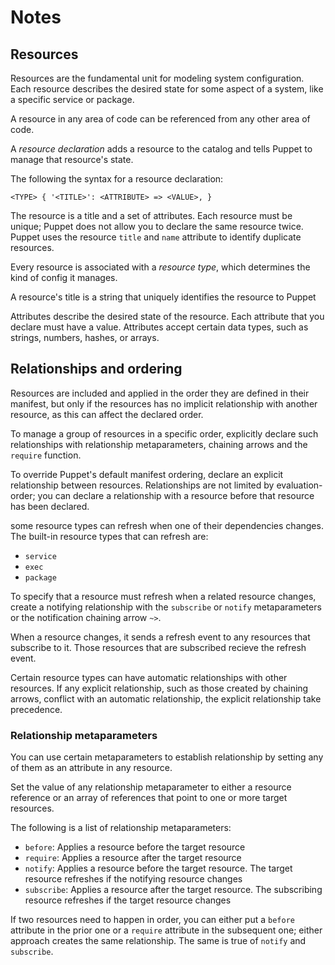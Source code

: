 # Notes

## Resources
Resources are the fundamental unit for modeling system configuration. Each
resource describes the desired state for some aspect of a system, like a
specific service or package.

A resource in any area of code can be referenced from any other area of code.

A *resource declaration* adds a resource to the catalog and tells Puppet to
manage that resource's state.

The following the syntax for a resource declaration:
```puppet
<TYPE> { '<TITLE>': <ATTRIBUTE> => <VALUE>, }
```
The resource is a title and a set of attributes. Each resource must be unique;
Puppet does not allow you to declare the same resource twice. Puppet uses the
resource `title` and `name` attribute to identify duplicate resources.

Every resource is associated with a *resource type*, which determines the kind
of config it manages. 

A resource's title is a string that uniquely identifies the resource to Puppet

Attributes describe the desired state of the resource. Each attribute that you
declare must have a value. Attributes accept certain data types, such as
strings, numbers, hashes, or arrays.



## Relationships and ordering

Resources are included and applied in the order they are defined in their
manifest, but only if the resources has no implicit relationship with another
resource, as this can affect the declared order.

To manage a group of resources in a specific order, explicitly declare such
relationships with relationship metaparameters, chaining arrows and the
`require` function.

To override Puppet's default manifest ordering, declare an explicit
relationship between resources. Relationships are not limited by
evaluation-order; you can declare a relationship with a resource before that
resource has been declared.

some resource types can refresh when one of their dependencies changes. The
built-in resource types that can refresh are:
- `service`
- `exec`
- `package`

To specify that a resource must refresh when a related resource changes, create
a notifying relationship with the `subscribe` or `notify` metaparameters or the
notification chaining arrow `~>`.

When a resource changes, it sends a refresh event to any resources that
subscribe to it. Those resources that are subscribed recieve the refresh event.

Certain resource types can have automatic relationships with other resources.
If any explicit relationship, such as those created by chaining arrows,
conflict with an automatic relationship, the explicit relationship take
precedence.

### Relationship metaparameters

You can use certain metaparameters to establish relationship by setting any of
them as an attribute in any resource.

Set the value of any relationship metaparameter to either a resource reference
or an array of references that point to one or more target resources.

The following is a list of relationship metaparameters:

- `before`: Applies a resource before the target resource
- `require`: Applies a resource after the target resource
- `notify`: Applies a resource before the target resource. The target resource
  refreshes if the notifying resource changes
- `subscribe`: Applies a resource after the target resource. The subscribing
  resource refreshes if the target resource changes

If two resources need to happen in order, you can either put a `before`
attribute in the prior one or a `require` attribute in the subsequent one;
either approach creates the same relationship. The same is true of `notify` and
`subscribe`.
